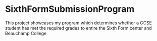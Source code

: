 # SixthFormSubmissionProgram

This project showcases my program which determines whether a GCSE student has met the required grades to entire the Sixth Form center and Beauchamp College
